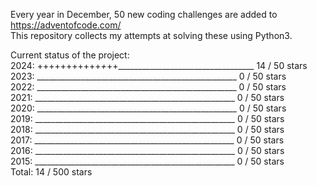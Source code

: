 Every year in December, 50 new coding challenges are added to https://adventofcode.com/<br/>
This repository collects my attempts at solving these using Python3.<br/>

Current status of the project:<br/>
2024: +++++++++++_+_++__________________________________ 14 / 50 stars<br/>
2023: __________________________________________________  0 / 50 stars<br/>
2022: __________________________________________________  0 / 50 stars<br/>
2021: __________________________________________________  0 / 50 stars<br/>
2020: __________________________________________________  0 / 50 stars<br/>
2019: __________________________________________________  0 / 50 stars<br/>
2018: __________________________________________________  0 / 50 stars<br/>
2017: __________________________________________________  0 / 50 stars<br/>
2016: __________________________________________________  0 / 50 stars<br/>
2015: __________________________________________________  0 / 50 stars<br/>
Total: 14 / 500 stars